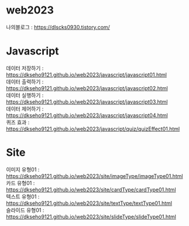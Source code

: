 # web2023

나의블로그 : https://dlscks0930.tistory.com/

# Javascript
데이터 저장하기 : https://dkseho9121.github.io/web2023/javascript/javascript01.html   
데이터 출력하기 : https://dkseho9121.github.io/web2023/javascript/javascript02.html   
데이터 실행하기 : https://dkseho9121.github.io/web2023/javascript/javascript03.html   
데이터 제어하기 : https://dkseho9121.github.io/web2023/javascript/javascript04.html   
퀴즈 효과 : https://dkseho9121.github.io/web2023/javascript/quiz/quizEffect01.html   

# Site
이미지 유형01 : https://dkseho9121.github.io/web2023/site/imageType/imageType01.html   
카드 유형01 : https://dkseho9121.github.io/web2023/site/cardType/cardType01.html   
텍스트 유형01 : https://dkseho9121.github.io/web2023/site/textType/textType01.html   
슬라이드 유형01 : https://dkseho9121.github.io/web2023/site/slideType/slideType01.html   
